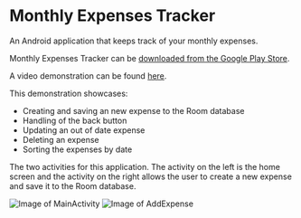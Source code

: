 # Monthly Expenses Tracker
An Android application that keeps track of your monthly expenses. 

Monthly Expenses Tracker can be [downloaded from the Google Play Store](https://play.google.com/store).

A video demonstration can be found [here](https://streamable.com/7d5nzz). 

This demonstration showcases:

* Creating and saving an new expense to the Room database
* Handling of the back button
* Updating an out of date expense
* Deleting an expense
* Sorting the expenses by date


The two activities for this application.
The activity on the left is the home screen and the activity on the right allows the user to create a new expense and save it to the Room database.

![Image of MainActivity](https://i.imgur.com/FjAobBl.jpg) ![Image of AddExpense](https://i.imgur.com/fHznd3l.jpg)
